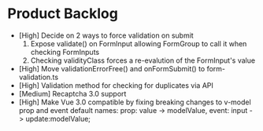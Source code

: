 # Product Backlog
* [High] Decide on 2 ways to force validation on submit
  1. Expose validate() on FormInput allowing FormGroup to call it when checking FormInputs
  2. Checking validityClass forces a re-evalution of the FormInput's value
* [High] Move validationErrorFree() and onFormSubmit() to form-validation.ts
* [High] Validation method for checking for duplicates via API
* [Medium] Recaptcha 3.0 support
* [High] Make Vue 3.0 compatible by fixing breaking changes to v-model prop and 
        event default names: prop: value -> modelValue, event: input -> update:modelValue;
